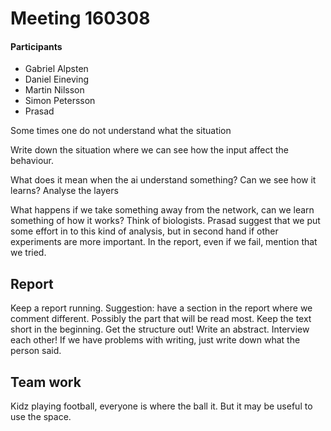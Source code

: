 # Meeting 160308

#### Participants
* Gabriel Alpsten
* Daniel Eineving
* Martin Nilsson
* Simon Petersson
* Prasad


Some times one do not understand what the situation 

Write down the situation where we can see how the input affect the behaviour.

What does it mean when the ai understand something? Can we see how it learns?
Analyse the layers

What happens if we take something away from the network, can we learn something of how it works? Think of biologists. Prasad suggest that we put some effort in to this kind of analysis, but in second hand if other experiments are more important. In the report, even if we fail, mention that we tried.


## Report
Keep a report running. 
Suggestion: have a section in the report where we comment different. Possibly the part that will be read most. 
Keep the text short in the beginning. Get the structure out! Write an abstract.
Interview each other! If we have problems with writing, just write down what the person said.


## Team work
Kidz playing football, everyone is where the ball it. But it may be useful to use the space.

